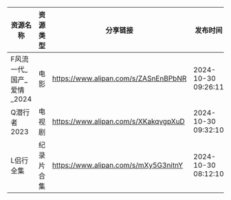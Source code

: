 | 资源名称             | 资源类型  | 分享链接                                 | 发布时间                |
| ---------------- | ----- | ------------------------------------ | ------------------- |
| F风流一代_国产_爱情_2024 | 电影    | https://www.alipan.com/s/ZASnEnBPbNR | 2024-10-30 09:26:11 |
| Q潜行者2023         | 电视剧   | https://www.alipan.com/s/XKakqvgpXuD | 2024-10-30 09:32:10 |
| L侣行全集            | 纪录片合集 | https://www.alipan.com/s/mXy5G3nitnY | 2024-10-30 08:12:10 |
